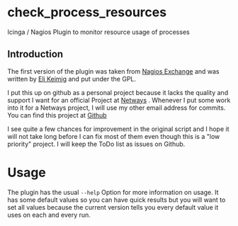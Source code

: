 check_process_resources
=======================

Icinga / Nagios Plugin to monitor resource usage of processes

Introduction
------------

The first version of the plugin was taken from [Nagios Exchange](http://exchange.nagios.org/directory/Plugins/Operating-Systems/Linux/Check-Process-Resources/details) and was written by [Eli Keimig](http://www.ektechnologies.com/) and put under the GPL.

I put this up on github as a personal project because it lacks the quality and support I want for an official Project at [Netways](https://www.netways.org/) . Whenever I put some work into it for a Netways project, I will use my other email address for commits. You can find this project at [Github](https://github.com/widhalmt/check_process_resources)

I see quite a few chances for improvement in the original script and I hope it will not take long before I can fix most of them even though this is a "low priority" project. I will keep the ToDo list as issues on Github.

Usage
=====

The plugin has the usual `--help` Option for more information on usage. It has some default values so you can have quick results but you will want to set all values because the current version tells you every default value it uses on each and every run.

